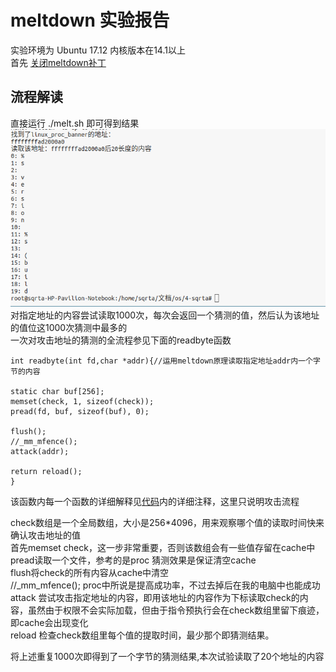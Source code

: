 # meltdown 实验报告
实验环境为 Ubuntu 17.12 内核版本在14.1以上<br>
首先 [关闭meltdown补丁](https://community.spiceworks.com/topic/2108250-meltdown-patch-disable-fedora-27)

## 流程解读

直接运行 
    ./melt.sh
即可得到结果
![](https://github.com/OSH-2018/4-sqrta/blob/master/result.png)<br>
对指定地址的内容尝试读取1000次，每次会返回一个猜测的值，然后认为该地址的值位这1000次猜测中最多的<br>
一次对攻击地址的猜测的全流程参见下面的readbyte函数

    int readbyte(int fd,char *addr){//运用meltdown原理读取指定地址addr内一个字节的内容
    
    static char buf[256];
    memset(check, 1, sizeof(check));
    pread(fd, buf, sizeof(buf), 0);
    
    flush();
    //_mm_mfence();   
    attack(addr);

    return reload();
    }   

该函数内每一个函数的详细解释见[代码](https://github.com/OSH-2018/4-sqrta/blob/master/myattack.c)内的详细注释，这里只说明攻击流程<br>

check数组是一个全局数组，大小是256*4096，用来观察哪个值的读取时间快来确认攻击地址的值<br>
首先memset check，这一步非常重要，否则该数组会有一些值存留在cache中<br>
pread读取一个文件，参考的是proc 猜测效果是保证清空cache<br>
flush将check的所有内容从cache中清空<br>
//_mm_mfence(); proc中所说是提高成功率，不过去掉后在我的电脑中也能成功<br>
attack 尝试攻击指定地址的内容，即用该地址的内容作为下标读取check的内容，虽然由于权限不会实际加载，但由于指令预执行会在check数组里留下痕迹，即cache会出现变化<br>
reload 检查check数组里每个值的提取时间，最少那个即猜测结果。<br>

将上述重复1000次即得到了一个字节的猜测结果,本次试验读取了20个地址的内容<br>
